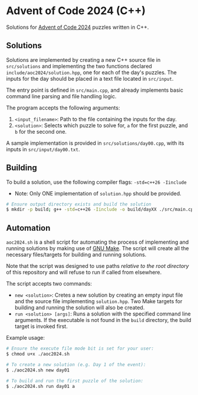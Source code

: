 # Advent of Code 2024 (C++)

Solutions for [Advent of Code 2024](https://adventofcode.com/2024) puzzles written in C++.

## Solutions

Solutions are implemented by creating a new C++ source file in `src/solutions` and implementing the two functions declared `include/aoc2024/solution.hpp`, one for each of the day's puzzles. The inputs for the day should be placed in a text file located in `src/input`.

The entry point is defined in `src/main.cpp`, and already implements basic command line parsing and file handling logic.

The program accepts the following arguments:
1. `<input_filename>`: Path to the file containing the inputs for the day.
2. `<solution>`: Selects which puzzle to solve for, `a` for the first puzzle, and `b` for the second one.

A sample implementation is provided in `src/solutions/day00.cpp`, with its inputs in `src/input/day00.txt`.

## Building

To build a solution, use the following compiler flags: `-std=c++26 -Iinclude`
- Note: Only ONE implementation of `solution.hpp` should be provided.

```bash
# Ensure output directory exists and build the solution
$ mkdir -p build; g++ -std=c++26 -Iinclude -o build/dayXX ./src/main.cpp ./src/solutions/dayXX.cpp
```

## Automation

`aoc2024.sh` is a shell script for automating the process of implementing and running solutions by making use of [GNU Make](https://www.gnu.org/software/make). The script will create all the necessary files/targets for building and running solutions.

Note that the script was designed to use paths _relative to the root directory_ of this repository and will refuse to run if called from elsewhere.

The script accepts two commands:
- `new <solution>`: Cretes a new solution by creating an empty input file and the source file implementing `solution.hpp`. Two Make targets for building and running the solution will also be created.
- `run <solution> [args]`: Runs a solution with the specified command line arguments. If the executable is not found in the `build` directory, the build target is invoked first.

Example usage:

```bash
# Ensure the execute file mode bit is set for your user:
$ chmod u+x ./aoc2024.sh

# To create a new solution (e.g. Day 1 of the event):
$ ./aoc2024.sh new day01

# To build and run the first puzzle of the solution:
$ ./aoc2024.sh run day01 a
```
